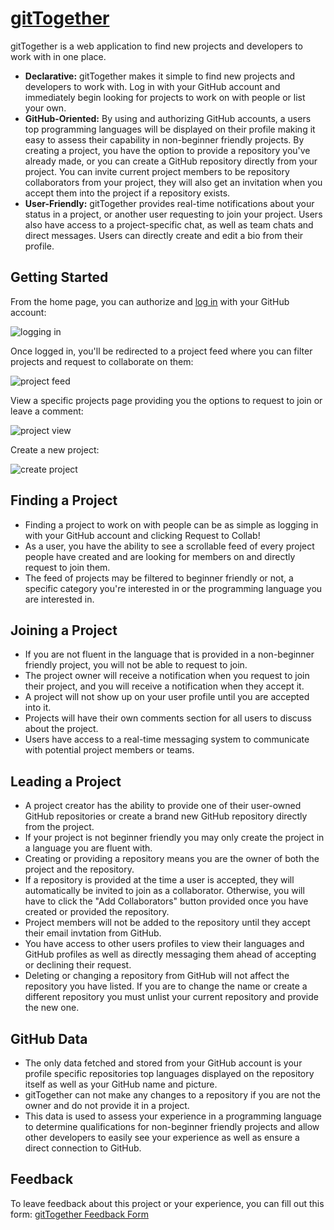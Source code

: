 # [gitTogether](https://gittogether-fsa.herokuapp.com/)

gitTogether is a web application to find new projects and developers to work with in one place.

* **Declarative:** gitTogether makes it simple to find new projects and developers to work with. Log in with your GitHub account and immediately begin looking for projects to work on with people or list your own.
* **GitHub-Oriented:** By using and authorizing GitHub accounts, a users top programming languages will be displayed on their profile making it easy to assess their capability in non-beginner friendly projects. By creating a project, you have the option to provide a repository you've already made, or you can create a GitHub repository directly from your project. You can invite current project members to be repository collaborators from your project, they will also get an invitation when you accept them into the project if a repository exists.
* **User-Friendly:** gitTogether provides real-time notifications about your status in a project, or another user requesting to join your project. Users also have access to a project-specific chat, as well as team chats and direct messages. Users can directly create and edit a bio from their profile. 


## Getting Started

From the home page, you can authorize and [log in](https://gittogether-gokq.onrender.com/login) with your GitHub account:

![logging in](https://user-images.githubusercontent.com/86242483/161310151-6ccdbc0e-8d64-4a6e-a5c2-d7a46195ee26.png)


Once logged in, you'll be redirected to a project feed where you can filter projects and request to collaborate on them:

![project feed](https://user-images.githubusercontent.com/86242483/161310225-ec907131-ddd9-46b0-a753-0a0cbdedf0cc.png)


View a specific projects page providing you the options to request to join or leave a comment:

![project view](https://user-images.githubusercontent.com/86242483/161312067-3c1ecaff-c073-456c-be1d-baa6cd2067f9.png)

Create a new project:

![create project](https://user-images.githubusercontent.com/86242483/161321059-7647842f-39c6-4b12-8947-c4722eab7f56.png)


## Finding a Project

* Finding a project to work on with people can be as simple as logging in with your GitHub account and clicking Request to Collab!
* As a user, you have the ability to see a scrollable feed of every project people have created and are looking for members on and directly request to join them.
* The feed of projects may be filtered to beginner friendly or not, a specific category you're interested in or the programming language you are interested in.


## Joining a Project

* If you are not fluent in the language that is provided in a non-beginner friendly project, you will not be able to request to join.
* The project owner will receive a notification when you request to join their project, and you will receive a notification when they accept it.
* A project will not show up on your user profile until you are accepted into it.
* Projects will have their own comments section for all users to discuss about the project.
* Users have access to a real-time messaging system to communicate with potential project members or teams.

## Leading a Project

* A project creator has the ability to provide one of their user-owned GitHub repositories or create a brand new GitHub repository directly from the project.
* If your project is not beginner friendly you may only create the project in a language you are fluent with.
* Creating or providing a repository means you are the owner of both the project and the repository.
* If a repository is provided at the time a user is accepted, they will automatically be invited to join as a collaborator. Otherwise, you will have to click the "Add Collaborators" button provided once you have created or provided the repository.
* Project members will not be added to the repository until they accept their email invtation from GitHub.
* You have access to other users profiles to view their languages and GitHub profiles as well as directly messaging them ahead of accepting or declining their request.
* Deleting or changing a repository from GitHub will not affect the repository you have listed. If you are to change the name or create a different repository you must unlist your current repository and provide the new one.

## GitHub Data

* The only data fetched and stored from your GitHub account is your profile specific repositories top languages displayed on the repository itself as well as your GitHub name and picture.
* gitTogether can not make any changes to a repository if you are not the owner and do not provide it in a project. 
* This data is used to assess your experience in a programming language to determine qualifications for non-beginner friendly projects and allow other developers to easily see your experience as well as ensure a direct connection to GitHub.

## Feedback

To leave feedback about this project or your experience, you can fill out this form: [gitTogether Feedback Form](https://forms.gle/7LTPzNgyff6gVi2T8)

